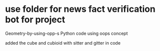 #  use folder for news fact verification bot for project

Geometry-by-using-opp-s
Python code using oops concept

added the cube and cubioid with sitter and gitter in code 

